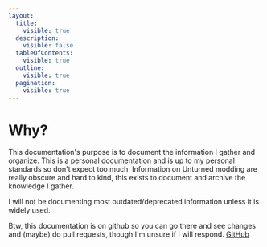 ```yaml
---
layout:
  title:
    visible: true
  description:
    visible: false
  tableOfContents:
    visible: true
  outline:
    visible: true
  pagination:
    visible: true
---
```


# Why?

This documentation's purpose is to document the information I gather and organize. This is a personal documentation and is up to my personal standards so don't expect too much. Information on Unturned modding are really obscure and hard to kind, this exists to document and archive the knowledge I gather.

I will not be documenting most outdated/deprecated information unless it is widely used.&#x20;

Btw, this documentation is on github so you can go there and see changes and (maybe) do pull requests, though I'm unsure if I will respond. [GitHub](https://github.com/Wittummm/unturned-mod-docs.git)

